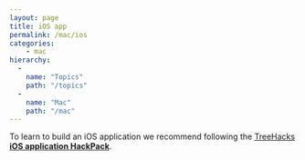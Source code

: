 ```yaml
---
layout: page
title: iOS app
permalink: /mac/ios
categories:
    - mac
hierarchy:
  -
    name: "Topics"
    path: "/topics"
  -
    name: "Mac"
    path: "/mac"
---
```


To learn to build an iOS application we recommend following the
[TreeHacks][treehacks] **[iOS application HackPack][hackpack]**.

[treehacks]: https://treehacks.com
[hackpack]: https://github.com/TreeHacks/hackpack-ios
